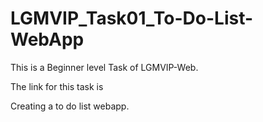 # LGMVIP_Task01_To-Do-List-WebApp
This is a Beginner level Task of LGMVIP-Web.


The link for this task is 

Creating a to do list webapp.
